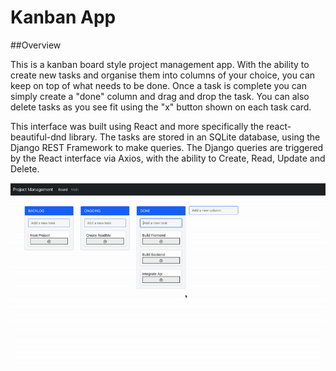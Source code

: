 # Kanban App

##Overview

This is a kanban board style project management app. With the ability to create new tasks and organise them into columns of your choice, you can keep on top of what needs to be done. Once a task is complete you can simply create a "done" column and drag and drop the task. You can also delete tasks as you see fit using the "x" button shown on each task card.

This interface was built using React and more specifically the react-beautiful-dnd library. The tasks are stored in an SQLite database, using the Django REST Framework to make queries. The Django queries are triggered by the React interface via Axios, with the ability to Create, Read, Update and Delete.

![](https://github.com/emartin1256/kanbanApp/blob/main/screenshots/drag.gif)
